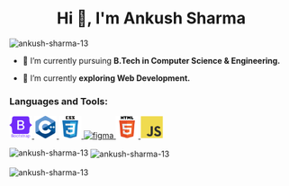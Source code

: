 <h1 align="center">Hi 👋, I'm Ankush Sharma</h1>
<p align="left"> <img src="https://komarev.com/ghpvc/?username=ankush-sharma-13&label=Profile%20views&color=0e75b6&style=flat" alt="ankush-sharma-13" /> </p>

- 🔭 I’m currently pursuing **B.Tech in Computer Science & Engineering.**

- 🌱 I’m currently **exploring Web Development.**

<p align="left">
</p>

<h3 align="left">Languages and Tools:</h3>
<p align="left"> <a href="https://getbootstrap.com" target="_blank" rel="noreferrer"> <img src="https://raw.githubusercontent.com/devicons/devicon/master/icons/bootstrap/bootstrap-plain-wordmark.svg" alt="bootstrap" width="40" height="40"/> </a> <a href="https://www.w3schools.com/cpp/" target="_blank" rel="noreferrer"> <img src="https://raw.githubusercontent.com/devicons/devicon/master/icons/cplusplus/cplusplus-original.svg" alt="cplusplus" width="40" height="40"/> </a> <a href="https://www.w3schools.com/css/" target="_blank" rel="noreferrer"> <img src="https://raw.githubusercontent.com/devicons/devicon/master/icons/css3/css3-original-wordmark.svg" alt="css3" width="40" height="40"/> </a> <a href="https://www.figma.com/" target="_blank" rel="noreferrer"> <img src="https://www.vectorlogo.zone/logos/figma/figma-icon.svg" alt="figma" width="40" height="40"/> </a> <a href="https://www.w3.org/html/" target="_blank" rel="noreferrer"> <img src="https://raw.githubusercontent.com/devicons/devicon/master/icons/html5/html5-original-wordmark.svg" alt="html5" width="40" height="40"/> </a> <a href="https://developer.mozilla.org/en-US/docs/Web/JavaScript" target="_blank" rel="noreferrer"> <img src="https://raw.githubusercontent.com/devicons/devicon/master/icons/javascript/javascript-original.svg" alt="javascript" width="40" height="40"/> </a> </p>

<p><img align="left" src="https://github-readme-stats.vercel.app/api/top-langs?username=ankush-sharma-13&show_icons=true&locale=en&layout=compact" alt="ankush-sharma-13" /></p>

<p>&nbsp;<img align="center" src="https://github-readme-stats.vercel.app/api?username=ankush-sharma-13&show_icons=true&locale=en" alt="ankush-sharma-13" /></p>

<p><img align="center" src="https://github-readme-streak-stats.herokuapp.com/?user=ankush-sharma-13&" alt="ankush-sharma-13" /></p>


